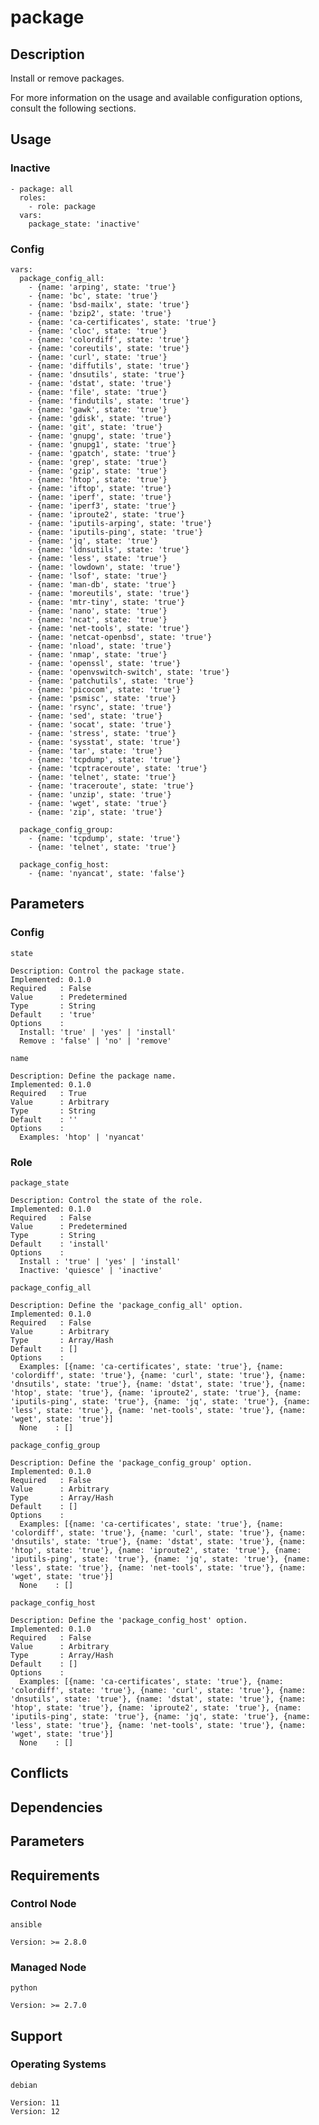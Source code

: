 # package

## Description

Install or remove packages.

For more information on the usage and available configuration options,
consult the following sections.

## Usage

### Inactive

```
- package: all
  roles:
    - role: package
  vars:
    package_state: 'inactive'
```

### Config

```
vars:
  package_config_all:
    - {name: 'arping', state: 'true'}
    - {name: 'bc', state: 'true'}
    - {name: 'bsd-mailx', state: 'true'}
    - {name: 'bzip2', state: 'true'}
    - {name: 'ca-certificates', state: 'true'}
    - {name: 'cloc', state: 'true'}
    - {name: 'colordiff', state: 'true'}
    - {name: 'coreutils', state: 'true'}
    - {name: 'curl', state: 'true'}
    - {name: 'diffutils', state: 'true'}
    - {name: 'dnsutils', state: 'true'}
    - {name: 'dstat', state: 'true'}
    - {name: 'file', state: 'true'}
    - {name: 'findutils', state: 'true'}
    - {name: 'gawk', state: 'true'}
    - {name: 'gdisk', state: 'true'}
    - {name: 'git', state: 'true'}
    - {name: 'gnupg', state: 'true'}
    - {name: 'gnupg1', state: 'true'}
    - {name: 'gpatch', state: 'true'}
    - {name: 'grep', state: 'true'}
    - {name: 'gzip', state: 'true'}
    - {name: 'htop', state: 'true'}
    - {name: 'iftop', state: 'true'}
    - {name: 'iperf', state: 'true'}
    - {name: 'iperf3', state: 'true'}
    - {name: 'iproute2', state: 'true'}
    - {name: 'iputils-arping', state: 'true'}
    - {name: 'iputils-ping', state: 'true'}
    - {name: 'jq', state: 'true'}
    - {name: 'ldnsutils', state: 'true'}
    - {name: 'less', state: 'true'}
    - {name: 'lowdown', state: 'true'}
    - {name: 'lsof', state: 'true'}
    - {name: 'man-db', state: 'true'}
    - {name: 'moreutils', state: 'true'}
    - {name: 'mtr-tiny', state: 'true'}
    - {name: 'nano', state: 'true'}
    - {name: 'ncat', state: 'true'}
    - {name: 'net-tools', state: 'true'}
    - {name: 'netcat-openbsd', state: 'true'}
    - {name: 'nload', state: 'true'}
    - {name: 'nmap', state: 'true'}
    - {name: 'openssl', state: 'true'}
    - {name: 'openvswitch-switch', state: 'true'}
    - {name: 'patchutils', state: 'true'}
    - {name: 'picocom', state: 'true'}
    - {name: 'psmisc', state: 'true'}
    - {name: 'rsync', state: 'true'}
    - {name: 'sed', state: 'true'}
    - {name: 'socat', state: 'true'}
    - {name: 'stress', state: 'true'}
    - {name: 'sysstat', state: 'true'}
    - {name: 'tar', state: 'true'}
    - {name: 'tcpdump', state: 'true'}
    - {name: 'tcptraceroute', state: 'true'}
    - {name: 'telnet', state: 'true'}
    - {name: 'traceroute', state: 'true'}
    - {name: 'unzip', state: 'true'}
    - {name: 'wget', state: 'true'}
    - {name: 'zip', state: 'true'}

  package_config_group:
    - {name: 'tcpdump', state: 'true'}
    - {name: 'telnet', state: 'true'}

  package_config_host:
    - {name: 'nyancat', state: 'false'}
```

## Parameters

### Config

`state`

    Description: Control the package state.
    Implemented: 0.1.0
    Required   : False
    Value      : Predetermined
    Type       : String
    Default    : 'true'
    Options    :
      Install: 'true' | 'yes' | 'install'
      Remove : 'false' | 'no' | 'remove'

`name`

    Description: Define the package name.
    Implemented: 0.1.0
    Required   : True
    Value      : Arbitrary
    Type       : String
    Default    : ''
    Options    :
      Examples: 'htop' | 'nyancat'

### Role

`package_state`

    Description: Control the state of the role.
    Implemented: 0.1.0
    Required   : False
    Value      : Predetermined
    Type       : String
    Default    : 'install'
    Options    :
      Install : 'true' | 'yes' | 'install'
      Inactive: 'quiesce' | 'inactive'

`package_config_all`

    Description: Define the 'package_config_all' option.
    Implemented: 0.1.0
    Required   : False
    Value      : Arbitrary
    Type       : Array/Hash
    Default    : []
    Options    :
      Examples: [{name: 'ca-certificates', state: 'true'}, {name: 'colordiff', state: 'true'}, {name: 'curl', state: 'true'}, {name: 'dnsutils', state: 'true'}, {name: 'dstat', state: 'true'}, {name: 'htop', state: 'true'}, {name: 'iproute2', state: 'true'}, {name: 'iputils-ping', state: 'true'}, {name: 'jq', state: 'true'}, {name: 'less', state: 'true'}, {name: 'net-tools', state: 'true'}, {name: 'wget', state: 'true'}]
      None    : []

`package_config_group`

    Description: Define the 'package_config_group' option.
    Implemented: 0.1.0
    Required   : False
    Value      : Arbitrary
    Type       : Array/Hash
    Default    : []
    Options    :
      Examples: [{name: 'ca-certificates', state: 'true'}, {name: 'colordiff', state: 'true'}, {name: 'curl', state: 'true'}, {name: 'dnsutils', state: 'true'}, {name: 'dstat', state: 'true'}, {name: 'htop', state: 'true'}, {name: 'iproute2', state: 'true'}, {name: 'iputils-ping', state: 'true'}, {name: 'jq', state: 'true'}, {name: 'less', state: 'true'}, {name: 'net-tools', state: 'true'}, {name: 'wget', state: 'true'}]
      None    : []

`package_config_host`

    Description: Define the 'package_config_host' option.
    Implemented: 0.1.0
    Required   : False
    Value      : Arbitrary
    Type       : Array/Hash
    Default    : []
    Options    :
      Examples: [{name: 'ca-certificates', state: 'true'}, {name: 'colordiff', state: 'true'}, {name: 'curl', state: 'true'}, {name: 'dnsutils', state: 'true'}, {name: 'dstat', state: 'true'}, {name: 'htop', state: 'true'}, {name: 'iproute2', state: 'true'}, {name: 'iputils-ping', state: 'true'}, {name: 'jq', state: 'true'}, {name: 'less', state: 'true'}, {name: 'net-tools', state: 'true'}, {name: 'wget', state: 'true'}]
      None    : []

## Conflicts

## Dependencies

## Parameters

## Requirements

### Control Node

`ansible`

    Version: >= 2.8.0

### Managed Node

`python`

    Version: >= 2.7.0

## Support

### Operating Systems

`debian`

    Version: 11
    Version: 12
